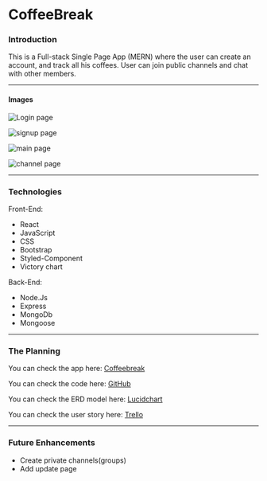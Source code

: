 # CoffeeBreak

### Introduction

This is a Full-stack Single Page App (MERN) where the user can create an account, and track all his coffees. User can join public channels and chat with other members. 

---

#### Images

![Login page](https://imgur.com/GmK2Enl.png)

![signup page](https://imgur.com/W4Fv5pY.png)

![main page](https://imgur.com/FD2TUQ7.png)

![channel page](https://imgur.com/0D2krrq.png)

---

### Technologies

Front-End:

-   React
-   JavaScript
-   CSS
-   Bootstrap
-   Styled-Component
-   Victory chart

Back-End:

-   Node.Js
-   Express
-   MongoDb
-   Mongoose

---

### The Planning

You can check the app here: [Coffeebreak](https://github.com/yasamanloghmani/CoffeeBreak-App)

You can check the code here: [GitHub](https://github.com/suzynakayama/the-path)

You can check the ERD model here: [Lucidchart](https://www.lucidchart.com/invitations/accept/5cb05182-22e4-445b-9804-dcfeec2e2d38)

You can check the user story here: [Trello](https://trello.com/b/HGKwdj6Q)

---


### Future Enhancements

-   Create private channels(groups)
-   Add update page


